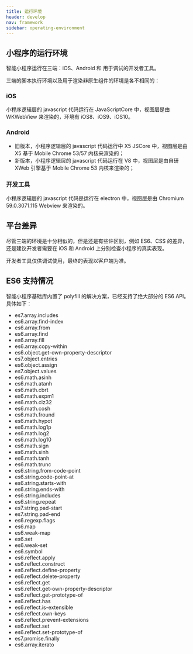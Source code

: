 ```yaml
---
title: 运行环境
header: develop
nav: framework
sidebar: operating-environment
---
```


## 小程序的运行环境


智能小程序运行在三端：iOS、Android 和 用于调试的开发者工具。

三端的脚本执行环境以及用于渲染非原生组件的环境是各不相同的：

 ### iOS
 小程序逻辑层的 javascript 代码运行在 JavaScriptCore 中，视图层是由 WKWebView 来渲染的，环境有 iOS8、iOS9、iOS10。

### Android 

* 旧版本，小程序逻辑层的 javascript 代码运行中 X5 JSCore 中，视图层是由 X5 基于 Mobile Chrome 53/57 内核来渲染的；
* 新版本，小程序逻辑层的 javascript 代码运行在 V8 中，视图层是由自研 XWeb 引擎基于 Mobile Chrome 53 内核来渲染的；

### 开发工具
小程序逻辑层的 javascript 代码是运行在 electron 中，视图层是由 Chromium 59.0.3071.115 Webview 来渲染的。

## 平台差异


尽管三端的环境是十分相似的，但是还是有些许区别，例如 ES6、CSS 的差异，还是建议开发者需要在 iOS 和 Android 上分别检查小程序的真实表现。

开发者工具仅供调试使用，最终的表现以客户端为准。

## ES6 支持情况

智能小程序基础库内置了 polyfill 的解决方案，已经支持了绝大部分的 ES6 API。具体如下：
* es7.array.includes
* es6.array.find-index
* es6.array.from
* es6.array.find
* es6.array.fill
* es6.array.copy-within
* es6.object.get-own-property-descriptor
* es7.object.entries
* es6.object.assign
* es7.object.values
* es6.math.asinh
* es6.math.atanh
* es6.math.cbrt
* es6.math.expm1
* es6.math.clz32
* es6.math.cosh
* es6.math.fround
* es6.math.hypot
* es6.math.log1p
* es6.math.log2
* es6.math.log10
* es6.math.sign
* es6.math.sinh
* es6.math.tanh
* es6.math.trunc
* es6.string.from-code-point
* es6.string.code-point-at
* es6.string.starts-with
* es6.string.ends-with
* es6.string.includes
* es6.string.repeat
* es7.string.pad-start
* es7.string.pad-end
* es6.regexp.flags
* es6.map
* es6.weak-map
* es6.set
* es6.weak-set
* es6.symbol
* es6.reflect.apply
* es6.reflect.construct
* es6.reflect.define-property
* es6.reflect.delete-property
* es6.reflect.get
* es6.reflect.get-own-property-descriptor
* es6.reflect.get-prototype-of
* es6.reflect.has
* es6.reflect.is-extensible
* es6.reflect.own-keys
* es6.reflect.prevent-extensions
* es6.reflect.set
* es6.reflect.set-prototype-of
* es7.promise.finally
* es6.array.iterato